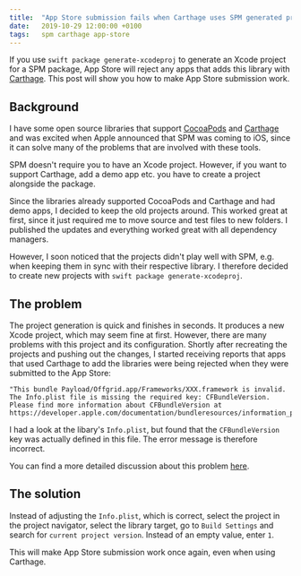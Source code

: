 ```yaml
---
title:  "App Store submission fails when Carthage uses SPM generated project"
date:   2019-10-29 12:00:00 +0100
tags:   spm carthage app-store
---
```


If you use `swift package generate-xcodeproj` to generate an Xcode project for a SPM package, App Store will reject any apps that adds this library with [Carthage][Carthage]. This post will show you how to make App Store submission work.


## Background

I have some open source libraries that support [CocoaPods][CocoaPods] and [Carthage][Carthage] and was excited when Apple announced that SPM was coming to iOS, since it can solve many of the problems that are involved with these tools.

SPM doesn't require you to have an Xcode project. However, if you want to support Carthage, add a demo app etc. you have to create a project alongside the package.

Since the libraries already supported CocoaPods and Carthage and had demo apps, I decided to keep the old projects around. This worked great at first, since it just required me to move source and test files to new folders. I published the updates and everything worked great with all dependency managers.

However, I soon noticed that the projects didn't play well with SPM, e.g. when keeping them in sync with their respective library. I therefore decided to create new projects with `swift package generate-xcodeproj`.


## The problem

The project generation is quick and finishes in seconds. It produces a new Xcode project, which may seem fine at first. However, there are many problems with this project and its configuration. Shortly after recreating the projects and pushing out the changes, I started receiving reports that apps that used Carthage to add the libraries were being rejected when they were submitted to the App Store:

```
"This bundle Payload/Offgrid.app/Frameworks/XXX.framework is invalid. The Info.plist file is missing the required key: CFBundleVersion. Please find more information about CFBundleVersion at https://developer.apple.com/documentation/bundleresources/information_property_list/cfbundleversion"
```

I had a look at the libary's `Info.plist`, but found that the `CFBundleVersion` key was actually defined in this file. The error message is therefore incorrect. 

You can find a more detailed discussion about this problem [here][Discussion].


## The solution

Instead of adjusting the `Info.plist`, which is correct, select the project in the project navigator, select the library target, go to `Build Settings` and search for `current project version`. Instead of an empty value, enter `1`.

This will make App Store submission work once again, even when using Carthage.


[Carthage]: https://github.com/Carthage
[CocoaPods]: http://cocoapods.org

[Discussion]: https://github.com/danielsaidi/Sheeeeeeeeet/issues/116